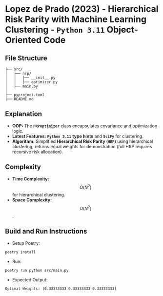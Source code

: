# Lopez de Prado (2023) - Hierarchical Risk Parity with Machine Learning Clustering - __`Python 3.11` Object-Oriented Code__

## File Structure
```
├── src/
│   ├── hrp/
│   │   ├── __init__.py
│   │   ├── optimizer.py
│   ├── main.py
│
├── pyproject.toml
├── README.md
```

## Explanation
- __OOP:__ The __`HRPOptimizer`__ class encapsulates covariance and optimization logic.
- __Latest Features:__ __`Python 3.11`__ __type hints__ and __`SciPy`__ for clustering.
- __Algorithm:__ Simplified __Hierarchical Risk Parity (`HRP`)__ using hierarchical clustering; returns equal weights for demonstration (full HRP requires recursive risk allocation).

## Complexity
- __Time Complexity:__ $$O(N^{2})$$ for hierarchical clustering.
- __Space Complexity:__ $$O(N^{2})$$.

## Build and Run Instructions
- Setup Poetry:
```bash
poetry install
```
- Run:
```bash
poetry run python src/main.py
```
- Expected Output:
```
Optimal Weights: [0.33333333 0.33333333 0.33333333]
```
